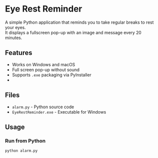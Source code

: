 # Eye Rest Reminder

A simple Python application that reminds you to take regular breaks to rest your eyes.  
It displays a fullscreen pop-up with an image and message every 20 minutes.

## Features
- Works on Windows and macOS
- Full screen pop-up without sound
- Supports `.exe` packaging via PyInstaller
- 

## Files
- `alarm.py` - Python source code
- `EyeRestReminder.exe` - Executable for Windows

## Usage
### Run from Python
```bash
python alarm.py
